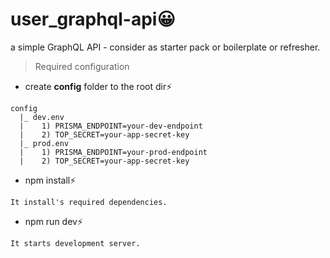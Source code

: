 # user_graphql-api😀
a simple GraphQL API - consider as starter pack or boilerplate or refresher.


> Required configuration 
- create **config** folder to the root dir⚡️
```
config
  |_ dev.env
  |    1) PRISMA_ENDPOINT=your-dev-endpoint
  |    2) TOP_SECRET=your-app-secret-key
  |_ prod.env
  |    1) PRISMA_ENDPOINT=your-prod-endpoint
  |    2) TOP_SECRET=your-app-secret-key
```
- npm install⚡️
```
It install's required dependencies.
```
- npm run dev⚡️
```
It starts development server.
```
